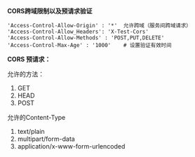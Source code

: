 **CORS跨域限制以及预请求验证**

```
'Access-Control-Allow-Origin' : '*'  允许跨域（服务间跨域请求）
'Access-Control-Allow_Headers': 'X-Test-Cors'
'Access-Control-Allow-Methods' : 'POST,PUT,DELETE'
'Access-Control-Max-Age' : '1000'    # 设置验证有效时间
```

**CORS 预请求：**

允许的方法：

1. GET
2. HEAD
3. POST

允许的Content-Type

1. text/plain
2. multipart/form-data
3. application/x-www-form-urlencoded



